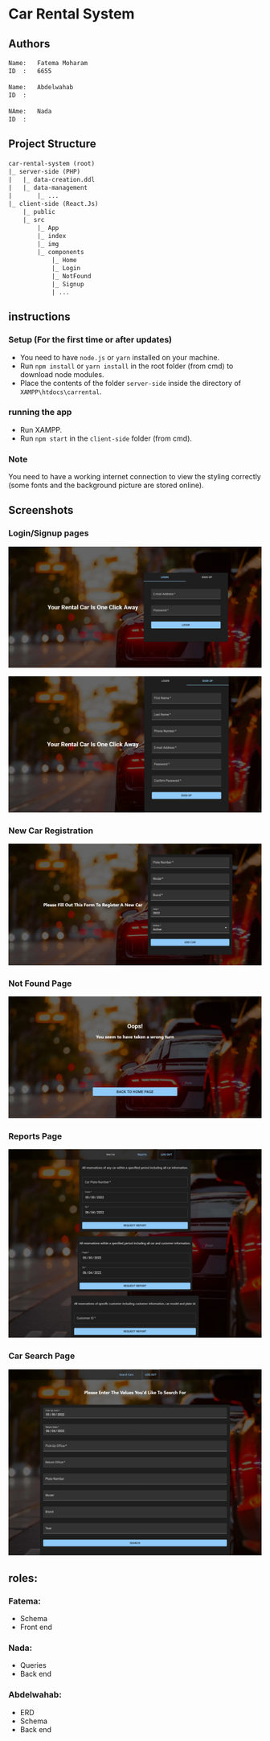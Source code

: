 # Car Rental System

## Authors

```
Name:   Fatema Moharam
ID  :   6655

Name:   Abdelwahab
ID  :   

NAme:   Nada
ID  :        
```

## Project Structure

```
car-rental-system (root)
|_ server-side (PHP)
|   |_ data-creation.ddl
|   |_ data-management
|       |_ ...
|_ client-side (React.Js)
    |_ public
    |_ src
        |_ App
        |_ index
        |_ img
        |_ components
            |_ Home
            |_ Login
            |_ NotFound
            |_ Signup
            | ...
```
## instructions

### Setup (For the first time or after updates)
- You need to have `node.js` or `yarn` installed on your machine.
- Run `npm install` or `yarn install` in the root folder (from cmd) to download node modules.
- Place the contents of the folder `server-side` inside the directory of `XAMPP\htdocs\carrental`.

### running the app
- Run XAMPP.
- Run `npm start` in the `client-side` folder (from cmd).

### Note
You need to have a working internet connection to view the styling correctly (some fonts and the background picture are stored online).

## Screenshots

### Login/Signup pages

![Login](client-side/screenshots/login.png)


![Signup](client-side/screenshots/signup.png)


### New Car Registration

![New Car](client-side/screenshots/newcar.png)


### Not Found Page

![Not Found](client-side/screenshots/404.png)

### Reports Page

![Reports](client-side/screenshots/reports.png)

### Car Search Page

![Car Search](client-side/screenshots/carsearch.png)

## roles:

### Fatema:

- Schema
- Front end

### Nada:

- Queries
- Back end

### Abdelwahab:

- ERD
- Schema
- Back end
